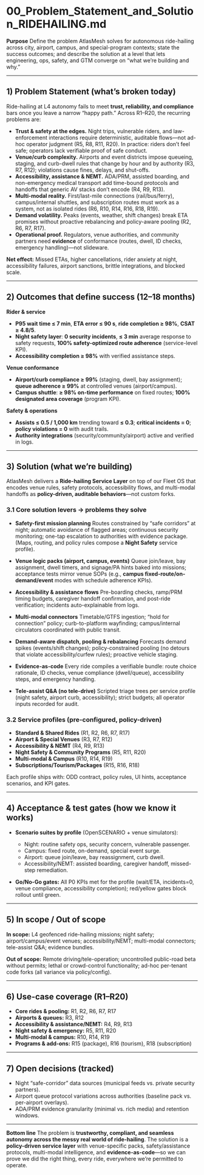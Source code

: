 # 00_Problem_Statement_and_Solution_RIDEHAILING.md

**Purpose**
Define the problem AtlasMesh solves for autonomous ride-hailing across city, airport, campus, and special-program contexts; state the success outcomes; and describe the solution at a level that lets engineering, ops, safety, and GTM converge on “what we’re building and why.”

---

## 1) Problem Statement (what’s broken today)

Ride-hailing at L4 autonomy fails to meet **trust, reliability, and compliance** bars once you leave a narrow “happy path.” Across R1–R20, the recurring problems are:

* **Trust & safety at the edges.** Night trips, vulnerable riders, and law-enforcement interactions require deterministic, auditable flows—not ad-hoc operator judgment (R5, R8, R11, R20). In practice: riders don’t feel safe; operators lack verifiable proof of safe conduct.
* **Venue/curb complexity.** Airports and event districts impose queueing, staging, and curb-dwell rules that change by hour and by authority (R3, R7, R12); violations cause fines, delays, and shut-offs.
* **Accessibility, assistance & NEMT.** ADA/PRM, assisted boarding, and non-emergency medical transport add time-bound protocols and handoffs that generic AV stacks don’t encode (R4, R9, R13).
* **Multi-modal reality.** First/last-mile connections (rail/bus/ferry), campus/internal shuttles, and subscription routes must work as a system, not as isolated rides (R6, R10, R14, R16, R18, R19).
* **Demand volatility.** Peaks (events, weather, shift changes) break ETA promises without proactive rebalancing and policy-aware pooling (R2, R6, R7, R17).
* **Operational proof.** Regulators, venue authorities, and community partners need **evidence** of conformance (routes, dwell, ID checks, emergency handling)—not slideware.

**Net effect:** Missed ETAs, higher cancellations, rider anxiety at night, accessibility failures, airport sanctions, brittle integrations, and blocked scale.

---

## 2) Outcomes that define success (12–18 months)

**Rider & service**

* **P95 wait time ≤ 7 min**, **ETA error ≤ 90 s**, **ride completion ≥ 98%**, **CSAT ≥ 4.8/5**.
* **Night safety layer**: **0 security incidents**, **≤ 3 min** average response to safety requests, **100% safety-optimized route adherence** (service-level KPI). 
* **Accessibility completion ≥ 98%** with verified assistance steps.

**Venue conformance**

* **Airport/curb compliance ≥ 99%** (staging, dwell, bay assignment); **queue adherence ≥ 99%** at controlled venues (airport/campus).
* **Campus shuttle**: **≥ 98% on-time performance** on fixed routes; **100% designated area coverage** (program KPI). 

**Safety & operations**

* **Assists ≤ 0.5 / 1,000 km** trending toward **≤ 0.3**; **critical incidents = 0**; **policy violations = 0** with audit trails.
* **Authority integrations** (security/community/airport) active and verified in logs.

---

## 3) Solution (what we’re building)

AtlasMesh delivers a **Ride-hailing Service Layer** on top of our Fleet OS that encodes venue rules, safety protocols, accessibility flows, and multi-modal handoffs as **policy-driven, auditable behaviors**—not custom forks.

### 3.1 Core solution levers → problems they solve

* **Safety-first mission planning**
  Routes constrained by “safe corridors” at night; automatic avoidance of flagged areas; continuous security monitoring; one-tap escalation to authorities with evidence package. (Maps, routing, and policy rules compose a **Night Safety** service profile). 

* **Venue logic packs (airport, campus, events)**
  Queue join/leave, bay assignment, dwell timers, and signage/PA hints baked into missions; acceptance tests mirror venue SOPs (e.g., **campus fixed-route/on-demand/event** modes with schedule adherence KPIs). 

* **Accessibility & assistance flows**
  Pre-boarding checks, ramp/PRM timing budgets, caregiver handoff confirmation, and post-ride verification; incidents auto-explainable from logs.

* **Multi-modal connectors**
  Timetable/GTFS ingestion; “hold for connection” policy; curb-to-platform wayfinding; campus/internal circulators coordinated with public transit.

* **Demand-aware dispatch, pooling & rebalancing**
  Forecasts demand spikes (events/shift changes); policy-constrained pooling (no detours that violate accessibility/curfew rules); proactive vehicle staging.

* **Evidence-as-code**
  Every ride compiles a verifiable bundle: route choice rationale, ID checks, venue compliance (dwell/queue), accessibility steps, and emergency handling.

* **Tele-assist Q&A (no tele-drive)**
  Scripted triage trees per service profile (night safety, airport curb, accessibility); strict budgets; all operator inputs recorded for audit.

### 3.2 Service profiles (pre-configured, policy-driven)

* **Standard & Shared Rides** (R1, R2, R6, R7, R17)
* **Airport & Special Venues** (R3, R7, R12)
* **Accessibility & NEMT** (R4, R9, R13)
* **Night Safety & Community Programs** (R5, R11, R20) 
* **Multi-modal & Campus** (R10, R14, R19) 
* **Subscriptions/Tourism/Packages** (R15, R16, R18)

Each profile ships with: ODD contract, policy rules, UI hints, acceptance scenarios, and KPI gates.

---

## 4) Acceptance & test gates (how we know it works)

* **Scenario suites by profile** (OpenSCENARIO + venue simulators):

  * Night: routine safety ops, security concern, vulnerable passenger. 
  * Campus: fixed route, on-demand, special event surge. 
  * Airport: queue join/leave, bay reassignment, curb dwell.
  * Accessibility/NEMT: assisted boarding, caregiver handoff, missed-step remediation.
* **Go/No-Go gates:** All P0 KPIs met for the profile (wait/ETA, incidents=0, venue compliance, accessibility completion); red/yellow gates block rollout until green.

---

## 5) In scope / Out of scope

**In scope:** L4 geofenced ride-hailing missions; night safety; airport/campus/event venues; accessibility/NEMT; multi-modal connectors; tele-assist Q&A; evidence bundles.

**Out of scope:** Remote driving/tele-operation; uncontrolled public-road beta without permits; lethal or crowd-control functionality; ad-hoc per-tenant code forks (all variance via policy/config).

---

## 6) Use-case coverage (R1–R20)

* **Core rides & pooling:** R1, R2, R6, R7, R17
* **Airports & queues:** R3, R12
* **Accessibility & assistance/NEMT:** R4, R9, R13
* **Night safety & emergency:** R5, R11, R20 
* **Multi-modal & campus:** R10, R14, R19 
* **Programs & add-ons:** R15 (package), R16 (tourism), R18 (subscription)

---

## 7) Open decisions (tracked)

* Night “safe-corridor” data sources (municipal feeds vs. private security partners).
* Airport queue protocol variations across authorities (baseline pack vs. per-airport overlays).
* ADA/PRM evidence granularity (minimal vs. rich media) and retention windows.

---

**Bottom line**
The problem is **trustworthy, compliant, and seamless autonomy across the messy real world of ride-hailing**. The solution is a **policy-driven service layer** with venue-specific packs, safety/assistance protocols, multi-modal intelligence, and **evidence-as-code**—so we can prove we did the right thing, every ride, everywhere we’re permitted to operate.
